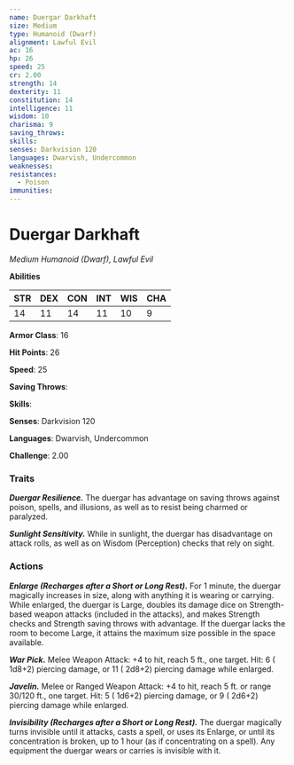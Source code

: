 ```yaml
---
name: Duergar Darkhaft
size: Medium
type: Humanoid (Dwarf)
alignment: Lawful Evil
ac: 16
hp: 26
speed: 25
cr: 2.00
strength: 14
dexterity: 11
constitution: 14
intelligence: 11
wisdom: 10
charisma: 9
saving_throws: 
skills: 
senses: Darkvision 120
languages: Dwarvish, Undercommon
weaknesses:
resistances:
  - Poison
immunities:
---
```


# Duergar Darkhaft

*Medium Humanoid (Dwarf), Lawful Evil*

**Abilities**

| STR | DEX | CON | INT | WIS | CHA |
| --- | --- | --- | --- | --- | --- |
| 14 | 11 | 14 | 11 | 10 | 9 |

**Armor Class**: 16

**Hit Points**: 26

**Speed**: 25

**Saving Throws**: 

**Skills**: 

**Senses**: Darkvision 120

**Languages**: Dwarvish, Undercommon

**Challenge**: 2.00


### Traits
***Duergar Resilience.*** The duergar has advantage on saving throws against poison, spells, and illusions, as well as to resist being charmed or paralyzed.

***Sunlight Sensitivity.*** While in sunlight, the duergar has disadvantage on attack rolls, as well as on Wisdom (Perception) checks that rely on sight.


### Actions
***Enlarge (Recharges after a Short or Long Rest).*** For 1 minute, the duergar magically increases in size, along with anything it is wearing or carrying. While enlarged, the duergar is Large, doubles its damage dice on Strength-based weapon attacks (included in the attacks), and makes Strength checks and Strength saving throws with advantage. If the duergar lacks the room to become Large, it attains the maximum size possible in the space available.

***War Pick.*** Melee Weapon Attack:  +4 to hit, reach 5 ft., one target. Hit: 6 ( 1d8+2) piercing damage, or 11 ( 2d8+2) piercing damage while enlarged.

***Javelin.*** Melee or Ranged Weapon Attack:  +4 to hit, reach 5 ft. or range 30/120 ft., one target. Hit: 5 ( 1d6+2) piercing damage, or 9 ( 2d6+2) piercing damage while enlarged.

***Invisibility (Recharges after a Short or Long Rest).*** The duergar magically turns invisible until it attacks, casts a spell, or uses its Enlarge, or until its concentration is broken, up to 1 hour (as if concentrating on a spell). Any equipment the duergar wears or carries is invisible with it.

